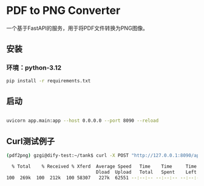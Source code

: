 # PDF to PNG Converter

一个基于FastAPI的服务，用于将PDF文件转换为PNG图像。

## 安装
### 环境：python-3.12

```bash
pip install -r requirements.txt
```

## 启动

```bash

uvicorn app.main:app --host 0.0.0.0 --port 8090 --reload 
```

## Curl测试例子

```bash
(pdf2png) gzgi@dify-test:~/tank$ curl -X POST "http://127.0.0.1:8090/api/convert"   -H "accept: application/json"   -H "x-api-key: ADFeerer2343vdfFIOUKwefoijlsakfj98798"   -H "Content-Type: multipart/form-data"   -F "file=@./dzfp_25442000000216382284_广有限公司_20250418102010.pdf"   -F "dpi=200"   --output 12333.png

  % Total    % Received % Xferd  Average Speed   Time    Time     Time  Current
                                 Dload  Upload   Total   Spent    Left  Speed
100  269k  100  212k  100 58307   227k  62551 --:--:-- --:--:-- --:--:--  288k
```

